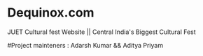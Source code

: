 # Dequinox.com
JUET Cultural fest Website || Central India's Biggest Cultural Fest

#Project mainteners : Adarsh Kumar && Aditya Priyam
